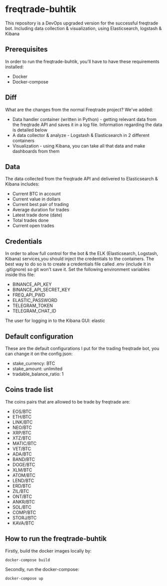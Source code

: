 # freqtrade-buhtik
This repository is a DevOps upgraded version for the successful freqtrade bot. Including data collection & visualization, using Elasticsearch, logstash & Kibana

## Prerequisites
In order to run the freqtrade-buhtik, you'll have to have these requirements installed:
* Docker
* Docker-compose

## Diff
What are the changes from the normal Freqtrade project?
We've added:
* Data handler container (written in Python) - getting relevant data from the freqtrade API and saves it in a log file. Information regarding the data is detailed below
* A data collector & analyze - Logstash & Elasticsearch in 2 different containers
* Visualization - using Kibana, you can take all that data and make dashboards from them

## Data
The data collected from the freqtrade API and delivered to Elasticsearch & Kibana includes:
* Current BTC in account
* Current value in dollars
* Current best pair of trading
* Average duration for trades
* Latest trade done (date)
* Total trades done
* Current open trades 

## Credentials
In order to allow full control for the bot & the ELK (Elasticsearch, Logstash, Kibana) services,you should inject the credentials to the containers. The best way to do so is to create a credentials file called .env (include it in .gitignore) so git won't save it. Set the following environment variables inside this file:

* BINANCE_API_KEY
* BINANCE_API_SECRET_KEY
* FREQ_API_PWD
* ELASTIC_PASSWORD
* TELEGRAM_TOKEN
* TELEGRAM_CHAT_ID

The user for logging in to the Kibana GUI: elastic

## Default configuration
These are the default configurations I put for the trading freqtrade bot, you can change it on the config.json:
* stake_currency: BTC
* stake_amount: unlimited
* tradable_balance_ratio: 1

## Coins trade list
The coins pairs that are allowed to be trade by freqtrade are:
* EOS/BTC
* ETH/BTC
* LINK/BTC
* NEO/BTC
* XRP/BTC
* XTZ/BTC
* MATIC/BTC
* VET/BTC
* ADA/BTC
* BAND/BTC
* DOGE/BTC
* XLM/BTC
* ATOM/BTC
* LEND/BTC
* ERD/BTC
* ZIL/BTC
* ONT/BTC
* ANKR/BTC
* SOL/BTC
* COMP/BTC
* STORJ/BTC
* KAVA/BTC


## How to run the freqtrade-buhtik
Firstly, build the docker images locally by:
```
docker-compose build
```
Secondly, run the docker-compose:
```
docker-compose up
```






